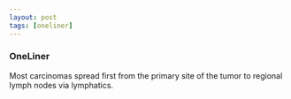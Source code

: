 ```yaml
---
layout: post
tags: [oneliner]
---
```



### OneLiner

Most carcinomas spread first from the primary site of the tumor to regional lymph nodes via lymphatics.
